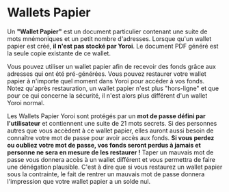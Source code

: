 # Wallets Papier

Un **"Wallet Papier"** est un document particulier contenant une suite de mots mnémoniques et un petit nombre d'adresses. Lorsque qu'un wallet papier est créé, **il n'est pas stocké par Yoroi**. Le document PDF généré est la seule copie existante de ce wallet.

Vous pouvez utiliser un wallet papier afin de recevoir des fonds grâce aux adresses qui ont été pré-générées. Vous pouvez restaurer votre wallet papier à n'importe quel moment dans Yoroi pour accéder à vos fonds. Notez qu'après restauration, un wallet papier n'est plus "hors-ligne" et que pour ce qui concerne la sécurité, il n'est alors plus différent d'un wallet Yoroi normal.

Les Wallets Papier Yoroi sont protégés par un **mot de passe défini par l'utilisateur** et contiennent une suite de 21 mots secrets. Si des personnes autres que vous accèdent à ce wallet papier, elles auront aussi besoin de connaître votre mot de passe pour avoir accès aux fonds. **Si vous perdez ou oubliez votre mot de passe, vos fonds seront perdus à jamais et personne ne sera en mesure de les restaurer !** Taper un mauvais mot de passe vous donnera accès à un wallet différent et vous permettra de faire une dénégation plausible. C'est à dire que si vous restaurez un wallet papier sous la contrainte, le fait de rentrer un mauvais mot de passe donnera l'impression que votre wallet papier a un solde nul.